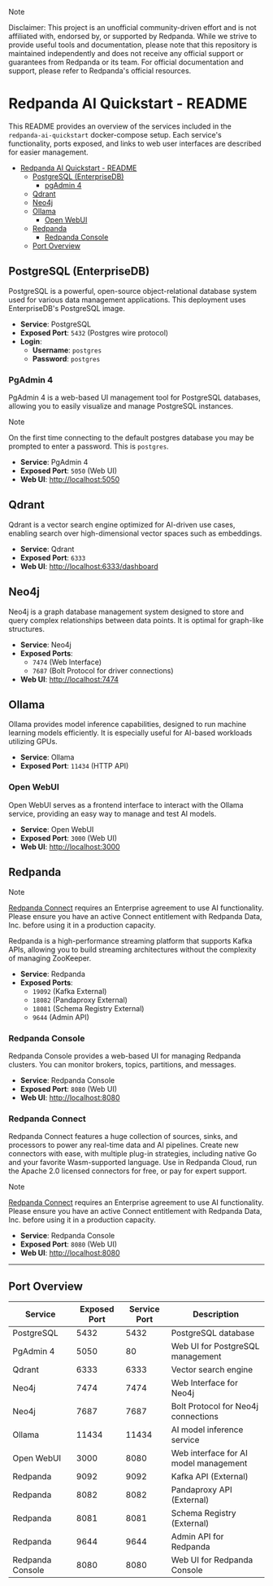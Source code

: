 > [!NOTE]
> Disclaimer: This project is an unofficial community-driven effort and is not affiliated with, endorsed by, or supported by Redpanda. While we strive to provide useful tools and documentation, please note that this repository is maintained independently and does not receive any official support or guarantees from Redpanda or its team. For official documentation and support, please refer to Redpanda's official resources.

# Redpanda AI Quickstart - README

This README provides an overview of the services included in the `redpanda-ai-quickstart` docker-compose setup. Each service's functionality, ports exposed, and links to web user interfaces are described for easier management.

- [Redpanda AI Quickstart - README](#redpanda-ai-quickstart---readme)
  - [PostgreSQL (EnterpriseDB)](#postgresql-enterprisedb)
    - [pgAdmin 4](#pgadmin-4)
  - [Qdrant](#qdrant)
  - [Neo4j](#neo4j)
  - [Ollama](#ollama)
    - [Open WebUI](#open-webui)
  - [Redpanda](#redpanda)
    - [Redpanda Console](#redpanda-console)
  - [Port Overview](#port-overview)


## PostgreSQL (EnterpriseDB)

PostgreSQL is a powerful, open-source object-relational database system used for various data management applications. This deployment uses EnterpriseDB's PostgreSQL image.

- **Service**: PostgreSQL
- **Exposed Port**: `5432` (Postgres wire protocol)
- **Login**: 
  - **Username**: `postgres`
  - **Password**: `postgres`

### PgAdmin 4

PgAdmin 4 is a web-based UI management tool for PostgreSQL databases, allowing you to easily visualize and manage PostgreSQL instances.

> [!NOTE]
> On the first time connecting to the default postgres database you may be prompted to enter a password. This is `postgres`.

- **Service**: PgAdmin 4
- **Exposed Port**: `5050` (Web UI)
- **Web UI**: [http://localhost:5050](http://localhost:5050)



## Qdrant

Qdrant is a vector search engine optimized for AI-driven use cases, enabling search over high-dimensional vector spaces such as embeddings.

- **Service**: Qdrant
- **Exposed Port**: `6333`
- **Web UI**: [http://localhost:6333/dashboard](http://localhost:6333/dashboard)

## Neo4j

Neo4j is a graph database management system designed to store and query complex relationships between data points. It is optimal for graph-like structures.

- **Service**: Neo4j
- **Exposed Ports**: 
  - `7474` (Web Interface)
  - `7687` (Bolt Protocol for driver connections)
- **Web UI**: [http://localhost:7474](http://localhost:7474)

## Ollama

Ollama provides model inference capabilities, designed to run machine learning models efficiently. It is especially useful for AI-based workloads utilizing GPUs.

- **Service**: Ollama
- **Exposed Port**: `11434` (HTTP API)

### Open WebUI

Open WebUI serves as a frontend interface to interact with the Ollama service, providing an easy way to manage and test AI models.

- **Service**: Open WebUI
- **Exposed Port**: `3000` (Web UI)
- **Web UI**: [http://localhost:3000](http://localhost:3000)

## Redpanda

> [!NOTE]
> [Redpanda Connect](https://www.redpanda.com/connect) requires an Enterprise agreement to use AI functionality. Please ensure you have an active Connect entitlement with Redpanda Data, Inc. before using it in a production capacity.


Redpanda is a high-performance streaming platform that supports Kafka APIs, allowing you to build streaming architectures without the complexity of managing ZooKeeper.

- **Service**: Redpanda
- **Exposed Ports**:
  - `19092` (Kafka External)
  - `18082` (Pandaproxy External)
  - `18081` (Schema Registry External)
  - `9644` (Admin API)

### Redpanda Console

Redpanda Console provides a web-based UI for managing Redpanda clusters. You can monitor brokers, topics, partitions, and messages.

- **Service**: Redpanda Console
- **Exposed Port**: `8080` (Web UI)
- **Web UI**: [http://localhost:8080](http://localhost:8080)

### Redpanda Connect
Redpanda Connect features a huge collection of sources, sinks, and processors to power any real-time data and AI pipelines. Create new connectors with ease, with multiple plug-in strategies, including native Go and your favorite Wasm-supported language. Use in Redpanda Cloud, run the Apache 2.0 licensed connectors for free, or pay for expert support.

> [!NOTE]
> [Redpanda Connect](https://www.redpanda.com/connect) requires an Enterprise agreement to use AI functionality. Please ensure you have an active Connect entitlement with Redpanda Data, Inc. before using it in a production capacity.


- **Service**: Redpanda Console
- **Exposed Port**: `8080` (Web UI)
- **Web UI**: [http://localhost:8080](http://localhost:8080)

---

## Port Overview

| Service         | Exposed Port | Service Port | Description                                 |
|-----------------|-------------|--------------|---------------------------------------------|
| PostgreSQL      | 5432        | 5432         | PostgreSQL database                         |
| PgAdmin 4       | 5050        | 80           | Web UI for PostgreSQL management            |
| Qdrant          | 6333        | 6333         | Vector search engine                        |
| Neo4j           | 7474        | 7474         | Web Interface for Neo4j                     |
| Neo4j           | 7687        | 7687         | Bolt Protocol for Neo4j connections         |
| Ollama          | 11434       | 11434        | AI model inference service                  |
| Open WebUI      | 3000        | 8080         | Web interface for AI model management       |
| Redpanda        | 9092        | 9092         | Kafka API (External)                        |
| Redpanda        | 8082        | 8082         | Pandaproxy API (External)                   |
| Redpanda        | 8081        | 8081         | Schema Registry (External)                  |
| Redpanda        | 9644        | 9644         | Admin API for Redpanda                      |
| Redpanda Console| 8080        | 8080         | Web UI for Redpanda Console                 |
